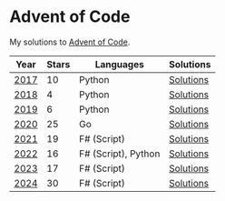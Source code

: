 # Advent of Code

My solutions to [Advent of Code](https://adventofcode.com/).

| Year | Stars | Languages | Solutions |
| ---- | ----- | --------- | --------- |
| [2017](https://adventofcode.com/2017) | 10 | Python | [Solutions](./2017) |
| [2018](https://adventofcode.com/2018) | 4 | Python | [Solutions](./2018) |
| [2019](https://adventofcode.com/2019) | 6 | Python | [Solutions](./2019) |
| [2020](https://adventofcode.com/2020) | 25 | Go | [Solutions](./2020) |
| [2021](https://adventofcode.com/2021) | 19 | F# (Script) | [Solutions](./2021) |
| [2022](https://adventofcode.com/2022) | 16 | F# (Script), Python | [Solutions](./2022) |
| [2023](https://adventofcode.com/2023) | 17 | F# (Script) | [Solutions](./2023) |
| [2024](https://adventofcode.com/2024) | 30 | F# (Script) | [Solutions](./2024) |
